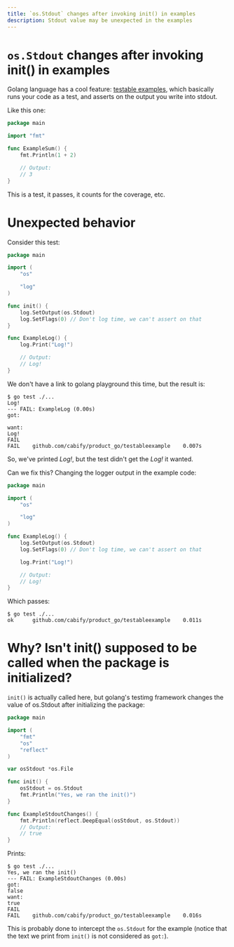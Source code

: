 ```yaml
---
title: `os.Stdout` changes after invoking init() in examples
description: Stdout value may be unexpected in the examples
--- 
```


# `os.Stdout` changes after invoking init() in examples

Golang language has a cool feature: [testable
examples](https://blog.golang.org/examples), which basically runs your code as a
test, and asserts on the output you write into stdout.

Like this one:

```go
package main

import "fmt"

func ExampleSum() {
	fmt.Println(1 + 2)

	// Output:
	// 3
}
```

This is a test, it passes, it counts for the coverage, etc.

# Unexpected behavior

Consider this test:

```go
package main

import (
	"os"

	"log"
)

func init() {
	log.SetOutput(os.Stdout)
	log.SetFlags(0) // Don't log time, we can't assert on that
}

func ExampleLog() {
	log.Print("Log!")

	// Output:
	// Log!
}
```

We don't have a link to golang playground this time, but the result is:

```
$ go test ./...
Log!
--- FAIL: ExampleLog (0.00s)
got:

want:
Log!
FAIL
FAIL	github.com/cabify/product_go/testableexample	0.007s
```

So, we've printed _Log!_, but the test didn't get the _Log!_ it wanted.

Can we fix this? Changing the logger output in the example code:

```go
package main

import (
	"os"

	"log"
)

func ExampleLog() {
	log.SetOutput(os.Stdout)
	log.SetFlags(0) // Don't log time, we can't assert on that

	log.Print("Log!")

	// Output:
	// Log!
}
```

Which passes:

```
$ go test ./...
ok  	github.com/cabify/product_go/testableexample	0.011s
```

# Why? Isn't init() supposed to be called when the package is initialized?

`init()` is actually called here, but golang's testimg framework changes the
value of os.Stdout after initializing the package:

```go
package main

import (
	"fmt"
	"os"
	"reflect"
)

var osStdout *os.File

func init() {
	osStdout = os.Stdout
	fmt.Println("Yes, we ran the init()")
}

func ExampleStdoutChanges() {
	fmt.Println(reflect.DeepEqual(osStdout, os.Stdout))
	// Output:
	// true
}
```

Prints:

```
$ go test ./...
Yes, we ran the init()
--- FAIL: ExampleStdoutChanges (0.00s)
got:
false
want:
true
FAIL
FAIL	github.com/cabify/product_go/testableexample	0.016s
```

This is probably done to intercept the `os.Stdout` for the example (notice that
the text we print from `init()` is not considered as `got:`). 
